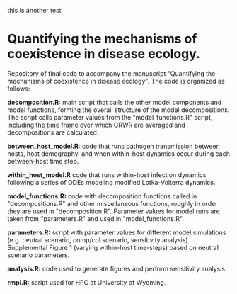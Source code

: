 this is another test

# Quantifying the mechanisms of coexistence in disease ecology.

Repository of final code to accompany the manuscript "Quantifying the mechanisms of coexistence in disease ecology". The code is organized as follows:

**decomposition.R:** main script that calls the other model components and model functions, forming the overall structure of the model decompositions. The script calls parameter values from the "model_functions.R" script, including the time frame over which GRWR are averaged and decompositions are calculated.

**between_host_model.R:** code that runs pathogen transmission between hosts, host demography, and when within-host dynamics occur during each between-host time step.

**within_host_model.R** code that runs within-host infection dynamics following a series of ODEs modeling modified Lotka-Volterra dynamics.

**model_functions.R:** code with decomposition functions called in "decompositions.R" and other miscellaneous functions, roughly in order they are used in "decomposition.R". Parameter values for model runs are taken from "parameters.R" and used in "model_functions.R".

**parameters.R:** script with parameter values for different model simulations (e.g. neutral scenario, comp/col scenario, sensitivity analysis). Supplemental Figure 1 (varying within-host time-steps) based on neutral scenario parameters.

**analysis.R:** code used to generate figures and perform sensitivity analysis.

**rmpi.R:** script used for HPC at University of Wyoming.





